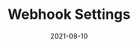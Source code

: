 ---
title: "Webhook Settings"
linkTitle: "Webhook Settings"
weight: 3
date: 2021-08-10
description: >
    Monitoring Service
---